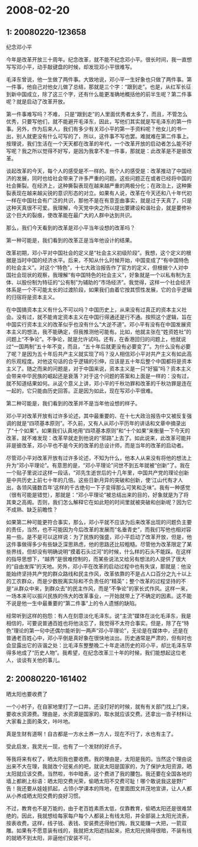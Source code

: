 # 2008-02-20

## 1: 20080220-123658

纪念邓小平

今年是改革开放三十周年。纪念改革，就不能不纪念邓小平。很长时间，我一直想写写邓小平，动手敲键盘的时候，却发现邓小平很难写。

毛泽东曾说，他一生做了两件事。大致地说，邓小平一生好象也只做了两件事。第一件事，他自己对他女儿做了总结，那就是三个字：“跟到走”。也是，从红军长征到新中国成立，除了这三个字，还有什么能更准确地概括他的前半生呢？第二件事呢？就是启动了改革开放。

第一件事难写吗？不难， 只是“跟到走”的人里面优秀者太多了，而且，不管怎么优秀，只要写他们，就不能避开毛泽东，因此，写他们其实就是写毛泽东的第一件事。另外，作为后来人，我们有多少有关邓小平的第一手资料呢？他女儿的书一出，别人就更没有什么可写的了，所以，这件事不写也罢。难就难在第二件事上。按理说，我们生活在一个天天都在改革的年代，一个改革开放的启动者怎么能不好写呢？我之所以觉得不好写，是因为我拿不准一件事，那就是：此改革是不是彼改革。

谈起改革的今天，每个人的感受是不一样的。我个人的感受是：改革推动了中国经济的发展，同时也给社会带来了许多严重的问题。这些问题正在或者已经将中国的社会撕裂。在经济上，这种撕裂表现在越来越严重的两极分化；在政治上，这种撕裂表现在越来越尖锐的意识形态的对立。如果有人说，改革在今天还和八十年代初一样在中国社会有广泛的共识，那他不是在有意歪曲事实，就是过于天真了，只是这种天真很不可爱。我理解，今天党中央之所以提出要建设和谐社会，就是要修补这个巨大的裂痕，使改革能在最广大的人群中达到共识。

那么，我们今天看到的改革是邓小平当年设想的改革吗？

第一种可能是，我们看到的改革正是当年他设计的结果。

改革初期，邓小平对中国社会的定义是“社会主义初级阶段”。我想，这个定义的根据是当时中国的经济水平。后来，不知从什么时候开始，中国变成了“有中国特色的社会主义”。对这个“特色”，十七大政治报告作了官方的定义，但根据个人对中国社会现状的观察，我理解“有中国特色的社会主义”，好象就是一个以私有制为主体、以股份制为特征的“公有制”为辅助的“市场经济”。我觉得，这样一个社会经济体系是一个不可能太长的过渡阶段，如果我们由着它按其惯性发展，它的合乎逻辑的归宿将是资本主义。

在中国搞资本主义有什么不可以吗？中国历史上，从来没有过真正的资本主义社会。没有过，就不能肯定资本主义在中国行得通还是行不通。按照这个逻辑，旨在中国实行资本主义的改革似乎也没有什么“大逆不道”。邓小平有没有在中国发展资本主义的想法，我不能确定，但我推测他可能有。比如，他就主张在“姓资姓社”的问题上“不争论”。不争论，就是允许试吗。还有，在香港回归的问题上，他就说过“一国两制”五十年不变，而且，“五十年后就更没有必要变了”。为什么没有必要了呢？是因为五十年后共产主义就实现了吗？没人相信邓小平对共产主义有如此高的乐观程度。对他这句话的合乎逻辑的引伸，应该是五十年后整个中国都将是资本主义了。随之而来的问题是，对于中国来说，资本主义是一只“好猫”吗？资本主义会带来中华民族的崛起还是衰落？对于这个问题的答案和上面是一样的：没有过，就不知道结果如何。从这个意义上讲，邓小平的千秋功罪和改革的千秋功罪是连在一起的，它只能由历史回答。正是因为如此，现在写邓小平很难。

第二种可能是，我们看到的改革并不是当年他设想的样子。

邓小平对改革开放有过许多论述，其中最重要的、在十七大政治报告中又被反复强调的就是“四项基本原则”。不久前，又有人从邓小平历年的讲话和文章中摘录出了“十个如果”。如果我们认真地用“四项基本原则”和“十个如果”来衡量一下今天的改革，就不难发现：改革早就走到他说的“邪路”上去了。如此说来，此改革可能并非是彼改革，邓小平也不是今天的改革的总设计师，而是当年的改革的启动者。

尽管邓小平对改革开放有过许多论述，不知为什么，他本人从来没有将他的想法上升为“邓小平理论”。有意思的是，“邓小平理论”问世不到五年就被“创新”了。我在一个贴子里说过这样一段话，“邓先生逝世后的十几年里，中国共产党的理论创新是中共历史上前七十年的几倍。这些日新月异的突破和创新，使‘江山代有才人出，各领风骚数百年’这样的千古绝句一下子变得那么可笑和乏味”。我有一种感觉（很有可能是错觉），那就是：“邓小平理论”被总结出来的目的，好象就是为了将其束之高阁。否则，我们怎么解释它在如此短的时间里就被突破和创新呢？因为它不成熟、缺乏前瞻性？

如果第二种可能更符合事实，那么，邓小平就不应该为后来改革出现的问题负主要的责任，当然，也不可能因为今后改革的发展而“名垂青史”，而我们写他也相对容易一些。是不是可以这样说：为了民族的强盛，邓小平启动了改革开放，但是，他这件事做得多少有些缺乏深思熟虑，他的思路还比较粗糙。尽管他为改革限定了某些界线，但却没有明确说明“摸着石头过河”的时候，什么样的石头不能踩。在这样的指导思想下，“越界”是很难控制的，而某些说法又给另有想法的人提供了很大的“自由发挥”的天地。另外，邓小平在改革的启动过程中也有失误，那就是：他没能始终坚持共产党的群众路线和民主作风，改革依靠的不是占人口百分之九十以上的工农群众，而是少数脱离实际和不负责任的“精英”；整个改革的过程坚持的不是“从群众中来，到群众去”的民主作风，而是“不争论”的家长式作风。这样一来，一场本来可以振兴民族的伟大的改革事业，一开始就带上了不确定的因素。这不能不说是他一生中最重要的“第二件事”上的令人遗憾的缺陷。

经常听到这样的抱怨：有人在刻意淡化毛泽东。说“主流”媒体在淡化毛泽东，我是相信的，可要说普通百姓也将他淡忘了，我觉得不太符合事实。但是，除了在“特色”理论的第一句中还偶尔能听到一两声“邓小平理论”，无论是在媒体中，还是在普通老百姓心中，邓小平倒是真好象在很快地淡出。历史通常是严肃的，但有时也会显露出它的诙谐之处：比毛泽东整整晚二十年走进历史的邓小平，却比毛泽东早得多地成了“历史人物”。我希望，在纪念改革三十年的时候，我们能想起这位老人，谈谈有关他的事儿。

## 2: 20080220-161402

晒太阳也要收费了

一个小村子，在自家地里打了一口井。还没打好的时候，就有有关部门找上门来，要收水资源费。理由是，水资源是国家的，取水就应该交费。还拿出一沓子材料让大家看上面的条文，咔咔地。

真是生财有道啊！自古都是一方水土养一方人，现在不行了，水也有主了。

受此启发，我灵光一现，也有了一个发财的好点子。

等我将来有权了，晒太阳我也要收费。我的理由是，太阳是我的。当然这个理由说出来不大在理，我就改个冠冕点的吧，就说太阳是国家的，为了保护太阳资源，晒太阳就应该交费。当然啦，书中暗表，这个费进了我的腰包。我还要在全国各地的墙上都刷上标语：晒太阳交费光荣，偷晒太阳不交费可耻！哪个敢说我这是野广告！我还要从娃娃抓起，占领小学课本的阵地，在里面图文并茂地宣讲，让人人都从小养成晒太阳交费的良好习惯。

不过，教育也不是万能的，由于老百姓素质太低，仅靠教育，偷晒太阳还是很难禁绝的。因此，我就想给每家每户每个人都装上有线太阳，并全部装上太阳光流表，按表收费。这样，线子钱、表钱、安装费还得他们掏，我又能赚一大把，一箭双雕。如果有不愿意装有线的，我就把太阳遮挡起来，把太阳光搞得很暗，不装有线的就晒不到太阳，非逼他们安装不可。

